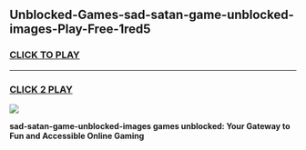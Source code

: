 
## Unblocked-Games-sad-satan-game-unblocked-images-Play-Free-1red5
<h3>
<a href="https://premium76.site?title=sad-satan-game-unblocked-images&ref=23A">CLICK TO PLAY</a></h3>
<hr>

<h3>
<a href="https://premium76.site?title=sad-satan-game-unblocked-images&ref=23A">CLICK 2 PLAY</a>
  
</h3>

<a href="https://premium76.site?title=sad-satan-game-unblocked-images&ref=23A"><img src="https://clearcache.store/games.png"></a>


**sad-satan-game-unblocked-images games unblocked: Your Gateway to Fun and Accessible Online Gaming**
